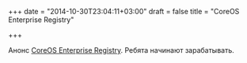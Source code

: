 +++
date = "2014-10-30T23:04:11+03:00"
draft = false
title = "CoreOS Enterprise Registry"

+++

<p>Анонс&nbsp;<a href="https://coreos.com/blog/standalone-enterprise-registry/">CoreOS Enterprise Registry</a>. Ребята начинают зарабатывать.</p>

